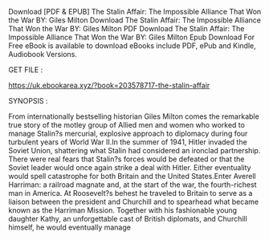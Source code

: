 Download [PDF & EPUB] The Stalin Affair: The Impossible Alliance That Won the War BY: Giles Milton Download The Stalin Affair: The Impossible Alliance That Won the War BY: Giles Milton PDF Download The Stalin Affair: The Impossible Alliance That Won the War BY: Giles Milton Epub Download For Free eBook is available to download eBooks include PDF, ePub and Kindle, Audiobook Versions.

GET FILE :

https://uk.ebookarea.xyz/?book=203578717-the-stalin-affair

SYNOPSIS : 

From internationally bestselling historian Giles Milton comes the remarkable true story of the motley group of Allied men and women who worked to manage Stalin?s mercurial, explosive approach to diplomacy during four turbulent years of World War II.In the summer of 1941, Hitler invaded the Soviet Union, shattering what Stalin had considered an ironclad partnership. There were real fears that Stalin?s forces would be defeated or that the Soviet leader would once again strike a deal with Hitler. Either eventuality would spell catastrophe for both Britain and the United States.Enter Averell Harriman: a railroad magnate and, at the start of the war, the fourth-richest man in America. At Roosevelt?s behest he traveled to Britain to serve as a liaison between the president and Churchill and to spearhead what became known as the Harriman Mission. Together with his fashionable young daughter Kathy, an unforgettable cast of British diplomats, and Churchill himself, he would eventually manage 
